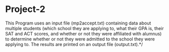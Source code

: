 # Project-2
This Program uses an input file (mp2accept.txt) containing data about multiple students (which school they are applying to,
what their GPA is, their SAT and ACT scores, and whether or not they were affiliated with alumnus) to determine whether or not they
were admitted to the school they were applying to. The results are printed on an output file (output.txt).*/
